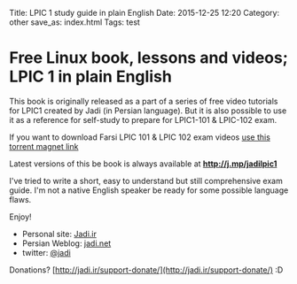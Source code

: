 Title: LPIC 1 study guide in plain English
Date: 2015-12-25 12:20
Category: other
save_as: index.html
Tags: test

# Free Linux book, lessons and videos; LPIC 1 in plain English

This book is originally released as a part of a series of free video tutorials for LPIC1 created by Jadi (in Persian language). But it is also possible to use it as a reference for self-study to prepare for LPIC1-101 & LPIC-102 exam.

If you want to download Farsi LPIC 101 & LPIC 102 exam videos [use this torrent magnet link](magnet:?xt=urn:btih:e003aba9b19bee27dab9085f79afb4ed88d856b2&dn=Jadi-net-LPIC1-Exam101and102-version1.0-July2016&tr=udp%3a%2f%2fdenis.stalker.h3q.com%3a6969%2fannounce&tr=http%3a%2f%2fopen.tracker.thepiratebay.org%2fannounce&tr=http%3a%2f%2fdenis.stalker.h3q.com%3a6969%2fannounce&tr=http%3a%2f%2fwww.sumotracker.com%2fannounce&tr=http%3a%2f%2fwww.torrent-downloads.to%3a2710%2fannounce)

Latest versions of this be book is always available at **http://j.mp/jadilpic1**

I've tried to write a short, easy to understand but still comprehensive exam guide. I'm not a native English speaker be ready for some possible language flaws.

Enjoy!

- Personal site: [Jadi.ir](http://jadi.ir)
- Persian Weblog: [jadi.net](http://jadi.net)
- twitter: [@jadi](http://twitter.com/jadi)

Donations? [http://jadi.ir/support-donate/](http://jadi.ir/support-donate/) :D
